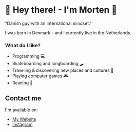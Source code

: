 # 👋 Hey there! - I'm Morten 👋

"Danish guy with an international mindset."

I was born in Denmark - and I currently live in the Netherlands.


### What do I like?

- Programming 💻
- Skateboarding and longboarding 🛹
- Traveling & discovering new places and cultures 🧳
- Playing computer games 🎮
- Reading 📖


## Contact me

I'm available on:

- [My Website](https://morten.broesby.dk/)
- [Instagram](https://www.instagram.com/mortenbroesby/)
